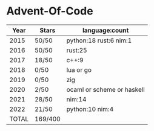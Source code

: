 # Advent-Of-Code
| Year             | Stars           | language:count         |
| ---------------- | --------------- | ---------------------- |
| 2015             | 50/50           | python:18 rust:6 nim:1 |
| 2016             | 50/50           | rust:25                |
| 2017             | 18/50           | c++:9                  |
| 2018             | 0/50            | lua or go              |
| 2019             | 0/50            | zig                    |
| 2020             | 2/50            | ocaml or scheme or haskell |
| 2021             | 28/50           | nim:14                 |
| 2022             | 21/50           | python:10 nim:4        |
| TOTAL            | 169/400         |                        |
